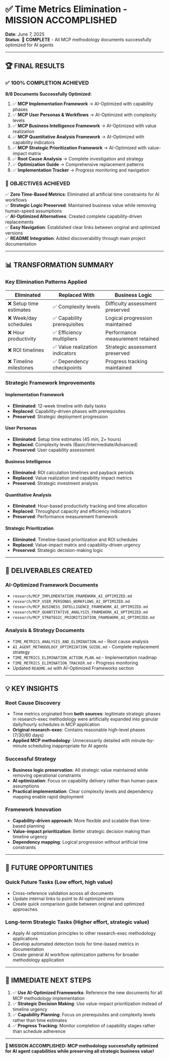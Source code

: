 # ✅ Time Metrics Elimination - MISSION ACCOMPLISHED

**Date**: June 7, 2025  
**Status**: 🎉 **COMPLETE** - All MCP methodology documents successfully optimized for AI agents

---

## 🏆 FINAL RESULTS

### ✅ **100% COMPLETION ACHIEVED**

**8/8 Documents Successfully Optimized**:

1. ✅ **MCP Implementation Framework** → AI-Optimized with capability phases
2. ✅ **MCP User Personas & Workflows** → AI-Optimized with complexity levels  
3. ✅ **MCP Business Intelligence Framework** → AI-Optimized with value realization
4. ✅ **MCP Quantitative Analysis Framework** → AI-Optimized with capability indicators
5. ✅ **MCP Strategic Prioritization Framework** → AI-Optimized with value-impact matrix
6. ✅ **Root Cause Analysis** → Complete investigation and strategy
7. ✅ **Optimization Guide** → Comprehensive replacement patterns
8. ✅ **Implementation Tracker** → Progress monitoring and navigation

### 🎯 **OBJECTIVES ACHIEVED**

✅ **Zero Time-Based Metrics**: Eliminated all artificial time constraints for AI workflows  
✅ **Strategic Logic Preserved**: Maintained business value while removing human-speed assumptions  
✅ **AI-Optimized Alternatives**: Created complete capability-driven replacements  
✅ **Easy Navigation**: Established clear links between original and optimized versions  
✅ **README Integration**: Added discoverability through main project documentation

---

## 📊 **TRANSFORMATION SUMMARY**

### **Key Elimination Patterns Applied**

| **Eliminated** | **Replaced With** | **Business Logic** |
|----------------|------------------|-------------------|
| ❌ Setup time estimates | ✅ Complexity levels | Difficulty assessment preserved |
| ❌ Week/day schedules | ✅ Capability prerequisites | Logical progression maintained |
| ❌ Hour productivity | ✅ Efficiency multipliers | Performance measurement retained |
| ❌ ROI timelines | ✅ Value realization indicators | Strategic assessment preserved |
| ❌ Timeline milestones | ✅ Dependency checkpoints | Progress tracking maintained |

### **Strategic Framework Improvements**

#### **Implementation Framework**
- **Eliminated**: 12-week timeline with daily tasks
- **Replaced**: Capability-driven phases with prerequisites
- **Preserved**: Strategic deployment progression

#### **User Personas**  
- **Eliminated**: Setup time estimates (45 min, 2+ hours)
- **Replaced**: Complexity levels (Basic/Intermediate/Advanced)
- **Preserved**: User capability assessment

#### **Business Intelligence**
- **Eliminated**: ROI calculation timelines and payback periods
- **Replaced**: Value realization and capability impact metrics
- **Preserved**: Strategic investment analysis

#### **Quantitative Analysis**
- **Eliminated**: Hour-based productivity tracking and time allocation
- **Replaced**: Throughput capacity and efficiency indicators
- **Preserved**: Performance measurement framework

#### **Strategic Prioritization**
- **Eliminated**: Timeline-based prioritization and ROI schedules
- **Replaced**: Value-impact matrix and capability-driven urgency
- **Preserved**: Strategic decision-making logic

---

## 🚀 **DELIVERABLES CREATED**

### **AI-Optimized Framework Documents**
- `research/MCP_IMPLEMENTATION_FRAMEWORK_AI_OPTIMIZED.md`
- `research/MCP_USER_PERSONAS_WORKFLOWS_AI_OPTIMIZED.md`  
- `research/MCP_BUSINESS_INTELLIGENCE_FRAMEWORK_AI_OPTIMIZED.md`
- `research/MCP_QUANTITATIVE_ANALYSIS_FRAMEWORK_AI_OPTIMIZED.md`
- `research/MCP_STRATEGIC_PRIORITIZATION_FRAMEWORK_AI_OPTIMIZED.md`

### **Analysis & Strategy Documents**
- `TIME_METRICS_ANALYSIS_AND_ELIMINATION.md` - Root cause analysis
- `AI_AGENT_METHODOLOGY_OPTIMIZATION_GUIDE.md` - Complete replacement strategy
- `TIME_METRICS_ELIMINATION_ACTION_PLAN.md` - Implementation roadmap
- `TIME_METRICS_ELIMINATION_TRACKER.md` - Progress monitoring
- Updated `README.md` with AI-Optimized Frameworks section

---

## 💡 **KEY INSIGHTS**

### **Root Cause Discovery**
- Time metrics originated from **both sources**: legitimate strategic phases in research-exec methodology were artificially expanded into granular daily/hourly schedules in MCP application
- **Original research-exec**: Contains reasonable high-level phases (7/30/60 days)
- **Applied MCP methodology**: Unnecessarily detailed with minute-by-minute scheduling inappropriate for AI agents

### **Successful Strategy**
- **Business logic preservation**: All strategic value maintained while removing operational constraints
- **AI optimization**: Focus on capability delivery rather than human-pace assumptions
- **Practical implementation**: Clear complexity levels and dependency mapping enable rapid deployment

### **Framework Innovation**
- **Capability-driven approach**: More flexible and scalable than time-based planning
- **Value-impact prioritization**: Better strategic decision making than timeline urgency
- **Dependency mapping**: Logical progression without artificial time constraints

---

## 🔮 **FUTURE OPPORTUNITIES** 

### **Quick Future Tasks** (Low effort, high value)
- Cross-reference validation across all documents
- Update internal links to point to AI-optimized versions
- Create quick comparison guide between original and optimized approaches

### **Long-term Strategic Tasks** (Higher effort, strategic value)
- Apply AI optimization principles to other research-exec methodology applications
- Develop automated detection tools for time-based metrics in documentation
- Create general AI workflow optimization patterns for broader methodology application

---

## 🎯 **IMMEDIATE NEXT STEPS**

1. ✅ **Use AI-Optimized Frameworks**: Reference the new documents for all MCP methodology implementation
2. ✅ **Strategic Decision Making**: Use value-impact prioritization instead of timeline urgency  
3. ✅ **Capability Planning**: Focus on prerequisites and complexity levels rather than time estimates
4. ✅ **Progress Tracking**: Monitor completion of capability stages rather than schedule adherence

---

**🎉 MISSION ACCOMPLISHED: MCP methodology successfully optimized for AI agent capabilities while preserving all strategic business value!**
